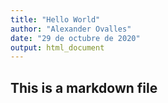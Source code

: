 ```yaml
---
title: "Hello World"
author: "Alexander Ovalles"
date: "29 de octubre de 2020"
output: html_document
---
```



## This is a markdown file
